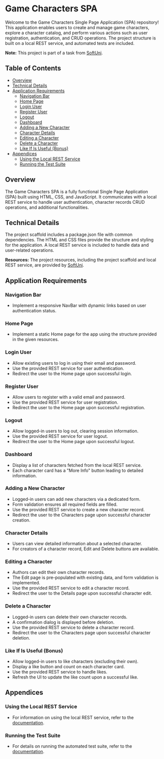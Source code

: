 # Game Characters SPA

Welcome to the Game Characters Single Page Application (SPA) repository! This application enables users to create and manage game characters, explore a character catalog, and perform various actions such as user registration, authentication, and CRUD operations. The project structure is built on a local REST service, and automated tests are included.

**Note:** This project is part of a task from [SoftUni](https://softuni.org/).

## Table of Contents
- [Overview](#overview)
- [Technical Details](#technical-details)
- [Application Requirements](#application-requirements)
   - [Navigation Bar](#navigation-bar)
   - [Home Page](#home-page)
   - [Login User](#login-user)
   - [Register User](#register-user)
   - [Logout](#logout)
   - [Dashboard](#dashboard)
   - [Adding a New Character](#adding-a-new-character)
   - [Character Details](#character-details)
   - [Editing a Character](#editing-a-character)
   - [Delete a Character](#delete-a-character)
   - [Like If Is Useful (Bonus)](#like-if-is-useful-bonus)
- [Appendices](#appendices)
   - [Using the Local REST Service](#using-the-local-rest-service)
   - [Running the Test Suite](#running-the-test-suite)

## Overview
The Game Characters SPA is a fully functional Single Page Application (SPA) built using HTML, CSS, and JavaScript. It communicates with a local REST service to handle user authentication, character records CRUD operations, and additional functionalities.

## Technical Details
The project scaffold includes a package.json file with common dependencies. The HTML and CSS files provide the structure and styling for the application. A local REST service is included to handle data and user-related operations.

**Resources:** The project resources, including the project scaffold and local REST service, are provided by [SoftUni](https://softuni.bg/).

## Application Requirements

### Navigation Bar
- Implement a responsive NavBar with dynamic links based on user authentication status.

### Home Page
- Implement a static Home page for the app using the structure provided in the given resources.

### Login User
- Allow existing users to log in using their email and password.
- Use the provided REST service for user authentication.
- Redirect the user to the Home page upon successful login.

### Register User
- Allow users to register with a valid email and password.
- Use the provided REST service for user registration.
- Redirect the user to the Home page upon successful registration.

### Logout
- Allow logged-in users to log out, clearing session information.
- Use the provided REST service for user logout.
- Redirect the user to the Home page upon successful logout.

### Dashboard
- Display a list of characters fetched from the local REST service.
- Each character card has a "More Info" button leading to detailed information.

### Adding a New Character
- Logged-in users can add new characters via a dedicated form.
- Form validation ensures all required fields are filled.
- Use the provided REST service to create a new character record.
- Redirect the user to the Characters page upon successful character creation.

### Character Details
- Users can view detailed information about a selected character.
- For creators of a character record, Edit and Delete buttons are available.

### Editing a Character
- Authors can edit their own character records.
- The Edit page is pre-populated with existing data, and form validation is implemented.
- Use the provided REST service to edit a character record.
- Redirect the user to the Details page upon successful character edit.

### Delete a Character
- Logged-in users can delete their own character records.
- A confirmation dialog is displayed before deletion.
- Use the provided REST service to delete a character record.
- Redirect the user to the Characters page upon successful character deletion.

### Like If Is Useful (Bonus)
- Allow logged-in users to like characters (excluding their own).
- Display a like button and count on each character card.
- Use the provided REST service to handle likes.
- Refresh the UI to update the like count upon a successful like.

## Appendices

### Using the Local REST Service
- For information on using the local REST service, refer to the [documentation](#).

### Running the Test Suite
- For details on running the automated test suite, refer to the [documentation](#).
